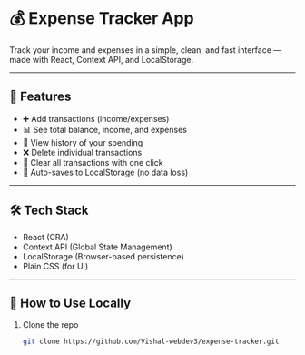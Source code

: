 # 💰 Expense Tracker App

Track your income and expenses in a simple, clean, and fast interface — made with React, Context API, and LocalStorage.

---

## 📌 Features

- ➕ Add transactions (income/expenses)
- 📊 See total balance, income, and expenses
- 🧾 View history of your spending
- ❌ Delete individual transactions
- 🚮 Clear all transactions with one click
- 💾 Auto-saves to LocalStorage (no data loss)

---

## 🛠 Tech Stack

- React (CRA)
- Context API (Global State Management)
- LocalStorage (Browser-based persistence)
- Plain CSS (for UI)

---

## 🚀 How to Use Locally

1. Clone the repo  
   ```bash
   git clone https://github.com/Vishal-webdev3/expense-tracker.git
